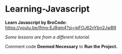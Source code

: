# Learning-Javascript
**Learn Javascript by BroCode:**  
https://youtu.be/lfmg-EJ8gm4?si=jpFOJ62nYbn2JwB9
  
*Some lessons are from a different tutorial.* 
  
Comment code **Deemed Necessary** to **Run the Project.**